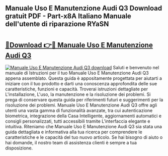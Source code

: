 ## Manuale Uso E Manutenzione Audi Q3 Download gratuit PDF - Part-x8A Italiano Manuale dell'utente di riparazione RYaSN

# <h2><a href="http://df9cqxv.blite.top/?on=Manuale+Uso+E+Manutenzione+Audi+Q3">🔗Download 👉🔴 Manuale Uso E Manutenzione Audi Q3</a></h2>

[![Manuale Uso E Manutenzione Audi Q3 download](https://i.imgur.com/lujVjoI.png)](http://df9cqxv.blite.top/?on=Manuale+Uso+E+Manutenzione+Audi+Q3)
Saluti e benvenuto nel manuale di Istruzioni per il tuo Manuale Uso E Manutenzione Audi Q3 appena assemblato. Questa guida è appositamente progettata per aiutarti a iniziare con il tuo prodotto e darti una conoscenza approfondita delle sue caratteristiche, funzioni e capacità. Troverai istruzioni dettagliate per L'installazione, L'uso, la manutenzione e la risoluzione dei problemi. Si prega di conservare questa guida per riferimenti futuri e suggerimenti per la risoluzione dei problemi. Manuale Uso E Manutenzione Audi Q3 offre agli utenti una vasta gamma di funzionalità avanzate, tra cui autenticazione biometrica, integrazione della Casa Intelligente, aggiornamenti automatici e consigli personalizzati, tutti accessibili tramite L'interfaccia elegante e intuitiva. Riteniamo che Manuale Uso E Manutenzione Audi Q3 sia stata una guida dettagliata e informativa alla tua ricerca per comprendere le caratteristiche e le capacità del tuo nuovo articolo. Se hai bisogno di aiuto o hai domande, il nostro team di assistenza clienti è sempre a tua disposizione.
